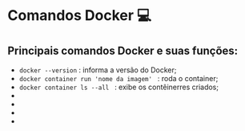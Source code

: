 # Comandos Docker 💻

## Principais comandos Docker e suas funções:

- ```docker --version``` : informa a versão do Docker;
- ```docker container run 'nome da imagem' ``` : roda o container;
- ```docker container ls --all ``` : exibe os contêinerres criados;
-
-
-
-
